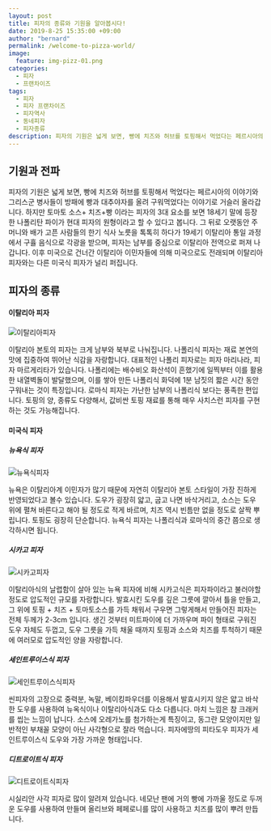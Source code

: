 ```yaml
---
layout: post
title: 피자의 종류와 기원을 알아봅시다!
date: 2019-8-25 15:35:00 +09:00
author: "bernard"
permalink: /welcome-to-pizza-world/
image:
  feature: img-pizz-01.png
categories:
  - 피자
  - 프랜차이즈
tags:
  - 피자
  - 피자 프랜차이즈
  - 피자역사
  - 동네피자
  - 피자종류
description: 피자의 기원은 넓게 보면, 빵에 치즈와 허브를 토핑해서 먹었다는 페르시아의 이야기와 그리스군 병사들이 방패에 빵과 대추야자를 올려 구워먹었다는 이야기로 거슬러 올라갑니다. 하지만 토마토 소스 치즈 빵 이라는 피자의 3대 요소를 보면 18세기 말에 등장한 나폴리탄 파이가 현대 피자의 원형이라고 할 수 있다고 봅니다. 그 뒤로 오랫동안 주머니와 배가 고픈 사람들의 한기 식사 노릇을 톡톡히 하다가 19세기 이탈리아 통일 과정에서 구휼 음식으로 각광을 받으며, 피자는 남부를 중심으로 이탈리아 전역으로 퍼져 나갑니다. 이후 미국으로 건너간 이탈리아 이민자들에 의해 미국으로도 전래되며 이탈리아 피자와는 다른 미국식 피자가 널리 퍼집니다. 
---
```


## 기원과 전파

피자의 기원은 넓게 보면, 빵에 치즈와 허브를 토핑해서 먹었다는 페르시아의 이야기와 그리스군 병사들이 방패에 빵과 대추야자를 올려 구워먹었다는 이야기로 거슬러 올라갑니다.  하지만 토마토 소스+ 치즈+빵 이라는 피자의 3대 요소를 보면 18세기 말에 등장한 나폴리탄 파이가 현대 피자의 원형이라고 할 수 있다고 봅니다. 그 뒤로 오랫동안 주머니와 배가 고픈 사람들의 한기 식사 노릇을 톡톡히 하다가 19세기 이탈리아 통일 과정에서 구휼 음식으로 각광을 받으며, 피자는 남부를 중심으로 이탈리아 전역으로 퍼져 나갑니다. 이후 미국으로 건너간 이탈리아 이민자들에 의해 미국으로도 전래되며 이탈리아 피자와는 다른 미국식 피자가 널리 퍼집니다. 

## 피자의 종류

#### 이탈리아 피자

![이탈리아피자](https://lh3.googleusercontent.com/-gYriM4jNqR4otoLcYS_WlG5JPkaBJ9SrbxFQK41r1bbhUL57pjO8Q7tB_hTpqGbLGlgTIQkqSxmN6xtUfhgVJFEGaYpfy87WjgQjXS2-XEv3nZc6SYn1oHtbMq7EOK4Cx80FYMTF0g6_A0cw_O-mqsLydQmGPQswb2QIGkif5HyKMofqx71FcsyEP_ik46ihCME41_WA_I-ko9sLrsERx0EVVqkbyOOAqm-f7LPIHCEer5Um-B5Vq8mmtALlzWZt2k94Jqqj0wGcaGoHBI2lCt3O9G5aGxHJw_ihEo23FhgbIewvyPTkhDKqpN58G_61_o-Wy1rwMwvu4e7G0Slff2ujTMad74AxIBE_RwIDVHF0EIRFkoT2xVyzb-3_sZGhMVpSxzL4eTuccJ4RcTFLknDntoRjjHsx2pzmRdivbaXPE-k8fvER5V5noXq3Fu0r7OXFEtxHXGfozbf9ySyuaDbCEFWh85sPmuL3gln1pgq6kyil3faFMsML6RL9U-BGlRH9LfQN02o27WSHfzhb3Gd0LBSgy32czgd-uINC6CHbQTVrmx3n9nUaxF2fn7ZA9kXWtXsQzvL4PaDzrFys1YRQ0BaN14ogbhWElqsx1oifzd-ooaik4TfBqtPbJwlqXVtQYN3j5h5b3XPs68_fzwYJv8Xl4G8DZhR2gSfPcPwVHEDhYhpcCjDGu9rhgzGdSW9hGPosTXAd_hH_h5uvi-a=w500-h375-no)

이탈리아 본토의 피자는 크게 남부와 북부로 나눠집니다. 나폴리식 피자는 재료 본연의 맛에 집중하여 뛰어난 식감을 자랑합니다. 대표적인 나폴리 피자로는 피자 마리나라, 피자 마르게리타가 있습니다. 나폴리에는 배수비오 화산석이 흔했기에 일찍부터 이를 활용한 내열벽돌이 발달했으며, 이를 쌓아 만든 나폴리식 화덕에 1분 남짓의 짧은 시간 동안 구워내는 것이 특징입니다. 로마식 피자는 가난한 남부의 나폴리식 보다는 풍족한 편입니다. 토핑의 양, 종류도 다양해서, 값비싼 토핑 재료를 통해 매우 사치스런 피자를 구현하는 것도 가능해집니다.

#### 미국식 피자

##### 뉴욕식 피자

![뉴욕식피자](https://lh3.googleusercontent.com/PbZEA4PGSvgi2_jBR_sBBp70cOmR644cL1A98wfuMJX-JbgWUkG5Q0LIVTkgxa8dY7t_NUZX1-YS3r1cFajKeLtM_cJobUXQmH-8BW6MwLBOQz-Eg_QDXMdjIq5Epj-bn5C_k3HVZT67fB7gWfxvQYM863sLMMe0KHqNigerea7XUF-boHnSlzfh4EzwGJ162tk59cBmBYTYdK-9PoXM2PsR-5KBmtYEiocM9uh4rfwtOg5y29BEQG0RLb-XCzSzTElldMkzQthvM1v544_NF9yqwNYyaiod8-DYoBMvXEPFUPQBfBtT9UIYMiTVpMZbVYkdueUtBljdGsvE43CGe1P7yakznNa69z1Dk1x8lJIwG2ID2l23HXjePYf-DKYGGHDDKgo-UTloofExXOd_DaVJox9wuOxLq1AfnyXTtFvqRfCuCCfO7KhGoNJXlvohmLBMWg0_8hNQhI2aP7OeA72LormHkoTS9kpp2-uLLofgf5KOXyy7ng5WXRmvBbz1UlOx2dVJJtXdLYTgB65pXs116tMKP2QpL7PIuOAoil_a2gcuJGGxhfwpbu-ucrpYhtE7SutPFv5pH6xetyVJpcWKXb7o09BVSBhw8Tu48HHfCUyUa9c8qSki4TnrMuPlx6mXc5Kya0AcUVkRmsFwuAQ0DB6Lz_8XMAP5uq2iPfcIxJTu46Vm6Jn14aPblMcADlSm_GGoYBFtTkbSmdr3tLoF=w610-h407-no)

뉴욕은 이탈리아계 이민자가 많기 때문에 자연히 이탈리아 본토 스타일이 가장 진하게 반영되었다고 볼수 있습니다. 도우가 굉장히 얇고, 굽고 나면 바삭거리고, 소스는 도우 위에 펼쳐 바른다고 해야 될 정도로 적게 바르며, 치즈 역시 빈틈만 없을 정도로 살짝 뿌립니다. 토핑도 굉장히 단순합니다. 뉴욕식
피자는 나폴리식과 로마식의 중간 쯤으로 생각하시면 됩니다.

##### 시카고 피자

![시카고피자](https://lh3.googleusercontent.com/oMvZdkJPspfK79-UPpguhK7VIZXOQP0Xn3-JBMsa0TPFrmprqbktE225lBKi-JXJ2vg6dWAKXOwoUb0V1WJiqiSnyEzclOeb58c-l2jtOKJWtcdigeMVsVRAEmyI34HMQ4YT2l-c8UyY3WyltqeqjskprJFny8MTI1e9fNe4EptVVP-J8sy2weNA9XhjsW5-qYE5si0q8NRnDcEA9uNhaRnOexaEhz3p4lq191-TegmWC3mBKPj3zziOSeGVJxXtiJ_JW2PEQ37zRWFX7FCKUJ4CxBU2qVjKJToPgQTmAEkMStegO2gCOvf2sm3iguyZbIXAwFjU6TwbUpffRYIP36G56uegI169aXa-xenBZh1vZdz1xyceC48AjKocETYwBuk-WgR_34FL4Vm_fG0pBmYP7raY8meZT-PvvXQimIf0u3rJzHALRcBoHPQ_M5hoCq25WCTknbrICpg1E0stCIOemD3VY1vn8YZPQesYzBbysuUXNbTj3ormZMP4uyzwHZ_XEkfdP9B9r2AO2rPJkZCUbNziF5TPdNkQTKnvkM7A7N_WuOH8W4avR5-tEfHflURf5lkBhZZOnJs1nTx6t4FHhZ--1iBU0uQ2G7uACmGklvCsboTVHF6KaHIVgj5PEE-udeh62uTzlbLOmwVhsa4UT2JSIqUHq9S4swnn9DIYxBiVSWjx52_zyskEG68XW4mVByYDqtqSJfjKOf2-FbVl=w400-h300-no)

이탈리아식의 날렵함이 살아 있는 뉴욕 피자에 비해 시카고식은 피자파이라고 불러야할 정도로 압도적인 규모를 자랑합니다. 발효시킨 도우를 깊은 그릇에 깔아서 틀을 만들고, 그 위에 토핑 + 치즈 + 토마토소스를 가득 채워서 구우면 그렇게해서 만들어진 피자는 전체 두께가 2-3cm 입니다. 생긴 것부터 미트파이에 더 가까우며 파이 형태로 구워진 도우 자체도 두껍고, 도우 그릇을 가득 채울 때까지 토핑과 소스와 치즈를 투척하기 때문에 여러모로 압도적인 양을 자랑합니다.

##### 세인트루이스식 피자

![세인트루이스식피자](https://lh3.googleusercontent.com/IP97H8PDiXYWb4t9140eYTx4_87FXN-jBD6USWIDS-ogAxblJ1KF1UCV5U8voTlLdg47G1mpOw_b27w91dQrUPDgDbY8qlhkoMaoMYQReSapiMO6VSTJxywxFdbxmM0AEcdnvqdJzLAqHjpOuZpcEgVhwRGt_sXRVByXVO3dXDOracIvf51TSmlNDk1y6C3l9NBablrNUBH_c3RBNxzGDS9_gMLCmiYDH25IwF_Kw29hHdeg2MW-tikcDHu52cg1Oj49AiOuJRDsR1yRwbpF6oj77oJ5yzFIMxjxQRpeIFr7SVrrEHfF4_BKPYWUsiBnIAYsOCp3bRAzwwXduUz8HaUSwM9Uv3UzRb7GkbVuAHbQe5PNaZCxJCI9r1ZH0rS14jRhjJnrL-r3pzNq8PgCYy1eDXq00kH-FOi3wEP3aQ86CRnPz0LCQ1FdwW--cwE2aYw6XfJuwwv8Zmf1vQT7oz5woE9Yc5qa-zL_jbZjvegdBBId2JytY0SYoynl-mCJbRXU847-98eGYEd1uUvMkSBPHfDn-op7OSXebdvtRuyYH9YLNljGyjIQWT4cUBwZkB9b7_UTLm09sXzwr8SwTaQBSqs946_bAOTe1usjvHj2_-oWF0ziRVJGIqG3fhyT5eqK-jsxsOd2ObgmY-mQ2rFxtwZid9cNMmZu_9rOwh0m01q4IRAsltthkCxKYP5YHF6glu6tSOuXcbPPUDBsbz05=w500-h353-no)

씬피자의 고장으로 중력분, 녹말, 베이킹파우더를 이용해서 발효시키지 않은 얇고 바삭한 도우를 사용하여 뉴옥식이나 이탈리아식과도 다소 다릅니다. 마치 느낌은 참 크래커를 씹는 느낌이 납니다. 소스에 오레가노를 첨가하는게 특징이고, 동그란 모양이지만 일반적인 부채꼴 모양이 아닌 사각형으로 잘라 먹습니다. 피자에땅의 피타도우 피자가 세인트루이스식 도우와 가장 가까운 형태입니다.

##### 디트로이트식 피자

![디트로이트식피자](https://lh3.googleusercontent.com/n4JxDBRhaYUQ3y-wz1Oxbi8LCACBJecX4gztzli28yUIGVBiTjs5L0h_BwM0N_gZzvlIY7sdKvgdoooHKay7aZeS72K6aka7lYGHUjN6NeMhpJ2ahQmr0HnbPeVMKnJc2vwT-FRbVecmxUsAewFOUDStNJLO1NdH7hjubGzl2a0gJJdmuVQf1k1R65KN5iL9F0Qkb2Kj9vaDU8hQt4zvNN550_L9x3Kc6Ns_NnNjKJNNhWQIRF-0tMfPf7GC2XxhnizBchulg5roUmV6ktxkrf5xwVNubkFNrk_5wadLi6cvhGcOUOQzvXvXS4BAUWBqHavLWO_TXQNDtZdx0-eQkyrFXhiD2gLcAZc1Z8njxZC075Vew5Qb5_b49lW4ZpLvZCMSkMreYJxgVPJZhFbMoRIZFa4HB5991iuaETTPO_CTo6aOnI5vsovjEKEZGyuLb1jh-TiNCajfcKs8ZLphsIpjLRzemPKZTbIwZQORSFIk34hZdwtsPVsSCG8rYuDJgRmJUrXjTXX007HqHny3tnQGZ3IXkbyXeRdkebXBg961sz-WQIdZ1Nql062beGNvbNh-jb3ay1Tl9fSsSQTvhMYp6-3IYIdFM81_9x3ks_g-MvvscRM63ra-YLnAS79ciJ2RWTq-Ac0DSS2d80UORPxYGEA6388dQNW0jy_5yaJ_YiPKfw94xaIYSHdFoQbPnN3hNyWCRsH7tVCglR4qNZOi=w686-h458-no)

시실리안 사각 피자로 많이 알려져 있습니다. 네모난 팬에 거의 빵에 가까울 정도로 두꺼운 도우를 사용하여 만들며 올리브와 페페로니를 많이 사용하고 치즈를 많이 뿌려 만듭니다.

